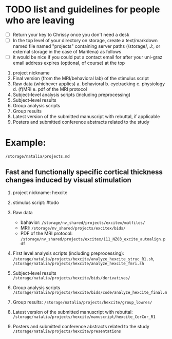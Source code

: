 # TODO list and guidelines for people who are leaving
- [ ] Return your key to Chrissy once you don't need a desk
- [ ] In the top level of your directory on storage, create a text/markdown named file named "projects" containing server paths (/storage/,   J:\, or external storage in the case of Marilena) as follows
- [ ] it would be nice if you could put a contact email for after your uni-graz email address expires (optional, of course) at the top
1. project nickname
2. Final version (from the MRI/behavioral lab) of the stimulus script
3. Raw data (whichever applies)
	a. behavioral
	b. eyetracking
	c. physiology
	d. (f)MRI
	e. pdf of the MRI protocol
4. Subject-level analysis scripts (including preprocessing)
5. Subject-level results
6. Group analysis scripts
7. Group results
8. Latest version of the submitted manuscript with rebuttal, if applicable
9. Posters and submitted conference abstracts related to the study

# Example: 
``/storage/natalia/projects.md``

## Fast and functionally specific cortical thickness changes induced by visual stimulation
1. project nickname: hexcite
2. stimulus script: #todo 
3. Raw data
	-  bahavior: ``/storage/nv_shared/projects/excitex/matfiles/``
	-  MRI: ``/storage/nv_shared/projects/excitex/bids/``
	-  PDF of the MRI protocol: ``/storage/nv_shared/projects/excitex/111_NZ03_excite_autoalign.pdf``
	
4. First level analysis scripts (including preprocessing): ``/storage/natalia/projects/hexcite/analyze_hexcite_struc_R1.sh``, ``/storage/natalia/projects/hexcite/analyze_hexcite_fmri.sh``
5. Subject-level results ``/storage/natalia/projects/hexcite/bids/derivatives/``
6. Group analysis scripts ``/storage/natalia/projects/hexcite/bids/code/analyze_hexcite_final.m``
7. Group results: ``/storage/natalia/projects/hexcite/group_lowres/``
8. Latest version of the submitted manuscript with rebuttal: ``/storage/natalia/projects/hexcite/manuscript/hexcite_CerCor_R1``
9. Posters and submitted conference abstracts related to the study ``/storage/natalia/projects/hexcite/presentations`` 
